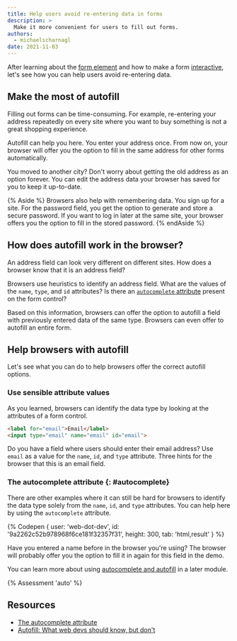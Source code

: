 ```yaml
---
title: Help users avoid re-entering data in forms
description: >
  Make it more convenient for users to fill out forms.
authors:
  - michaelscharnagl
date: 2021-11-03
---
```


After learning about the
[form element](/learn/forms/form-element) and how to make a form
[interactive](/learn/forms/form-fields),
let's see how you can help users avoid re-entering data.

## Make the most of autofill

Filling out forms can be time-consuming.
For example, re-entering your address repeatedly on every site where you want to buy something is not a great shopping experience.

Autofill can help you here.
You enter your address once.
From now on, your browser will offer you the option to fill in the same address for other forms automatically.

You moved to another city?
Don't worry about getting the old address as an option forever.
You can edit the address data your browser has saved for you to keep it up-to-date.

{% Aside %}
Browsers also help with remembering data. You sign up for a site.
For the password field, you get the option to generate and store a secure password.
If you want to log in later at the same site, your browser offers you the option to fill in the stored password.
{% endAside %}

## How does autofill work in the browser?

An address field can look very different on different sites.
How does a browser know that it is an address field?

Browsers use
heuristics to identify an address field.
What are the values of the `name`, `type`, and `id` attributes?
Is there an [`autocomplete` attribute](/learn/forms/auto#autocomplete) present on the form control?

Based on this information,
browsers can offer the option to autofill a field with previously entered data of the same type.
Browsers can even offer to autofill an entire form.

## Help browsers with autofill

Let's see what you can do to help browsers offer the correct autofill options.

### Use sensible attribute values

As you learned, browsers can identify the data type by looking at the attributes of a form control.

```html
<label for="email">Email</label>
<input type="email" name="email" id="email">
```
Do you have a field where users should enter their email address?
Use `email` as a value for the `name`, `id`, and `type` attribute.
Three hints for the browser that this is an email field.

### The autocomplete attribute {: #autocomplete}

There are other examples where it can still be hard for browsers to identify the data type solely from the `name`, `id`, and `type` attributes.
You can help here by using the `autocomplete` attribute.

{% Codepen {
  user: 'web-dot-dev',
  id: '9a2262c52b978968f6ce181f32357f31',
  height: 300,
  tab: 'html,result'
} %}

Have you entered a name before in the browser you're using?
The browser will probably offer you the option to fill it in again for this field in the demo.

You can learn more about using
[autocomplete and autofill](/learn/forms/autofill) in a later module.

{% Assessment 'auto' %}

## Resources

- [The autocomplete attribute](https://developer.mozilla.org/docs/Web/HTML/Attributes/autocomplete)
- [Autofill: What web devs should know, but don't](https://cloudfour.com/thinks/autofill-what-web-devs-should-know-but-dont)
